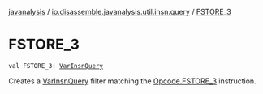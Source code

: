 [javanalysis](../index.md) / [io.disassemble.javanalysis.util.insn.query](index.md) / [FSTORE_3](./-f-s-t-o-r-e_3.md)

# FSTORE_3

`val FSTORE_3: `[`VarInsnQuery`](-var-insn-query/index.md)

Creates a [VarInsnQuery](-var-insn-query/index.md) filter matching the [Opcode.FSTORE_3](#) instruction.

